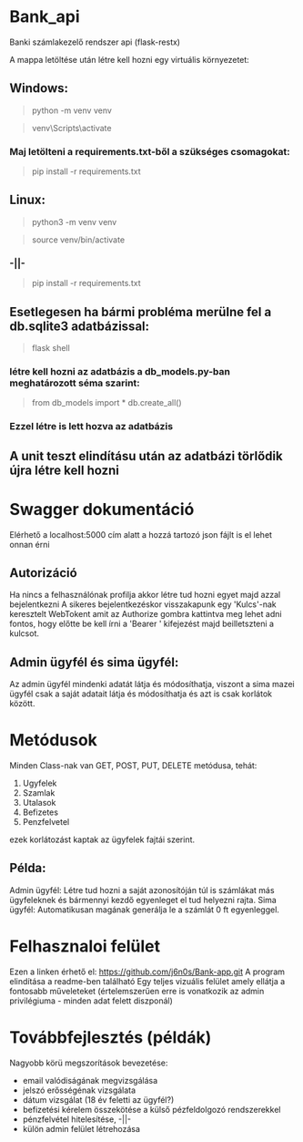 # Bank_api
Banki számlakezelő rendszer api (flask-restx)

A mappa letöltése után létre kell hozni egy virtuális környezetet:
## Windows:

> python -m venv venv

> venv\Scripts\activate

### Maj letölteni a requirements.txt-ből a szükséges csomagokat:

> pip install -r requirements.txt

## Linux:

> python3 -m venv venv

> source venv/bin/activate

### -||-

> pip install -r requirements.txt

## Esetlegesen ha bármi probléma merülne fel a db.sqlite3 adatbázissal:

> flask shell

### létre kell hozni az adatbázis a db_models.py-ban meghatározott séma szarint:

> from db_models import *
>db.create_all()

### Ezzel létre is lett hozva az adatbázis

## A unit teszt elindításu után az adatbázi törlődik újra létre kell hozni

# Swagger dokumentáció
Elérhető a localhost:5000 cím alatt a hozzá tartozó json fájlt is el lehet onnan érni

## Autorizáció
Ha nincs a felhasználónak profilja akkor létre tud hozni egyet majd azzal bejelentkezni
A sikeres bejelentkezéskor visszakapunk egy 'Kulcs'-nak keresztelt WebTokent amit az Authorize gombra kattintva meg lehet adni fontos, hogy előtte be kell írni a 'Bearer ' kifejezést majd beilletszteni a kulcsot.

## Admin ügyfél és sima ügyfél:
Az admin ügyfél mindenki adatát látja és módosíthatja, viszont a sima mazei ügyfél csak a saját adatait látja és módosíthatja és azt is csak korlátok között.

# Metódusok

Minden Class-nak van GET, POST, PUT, DELETE metódusa, tehát:

1. Ugyfelek
2. Szamlak
3. Utalasok
4. Befizetes
5. Penzfelvetel
   
ezek korlátozást kaptak az ügyfelek fajtái szerint.

## Példa:
Admin ügyfél:
Létre tud hozni a saját azonosítóján túl is számlákat más ügyfeleknek és bármennyi kezdő egyenleget el tud helyezni rajta.
Sima ügyfél:
Automatikusan magának generálja le a számlát 0 ft egyenleggel.

# Felhasznaloi felület
Ezen a linken érhető el: https://github.com/j6n0s/Bank-app.git
A program elindítása a readme-ben található
Egy teljes vizuális felület amely ellátja a fontosabb műveleteket (értelemszerűen erre is vonatkozik az admin privilégiuma - minden adat felett diszponál)

# Továbbfejlesztés (példák)
Nagyobb körü megszorítások bevezetése:
- email valódiságának megvizsgálása
- jelszó erősségénak vizsgálata
- dátum vizsgálat (18 év feletti az ügyfél?)
- befizetési kérelem összekötése a külső pézfeldolgozó rendszerekkel 
- pénzfelvétel hitelesítése, -||-
- külön admin felület létrehozása
